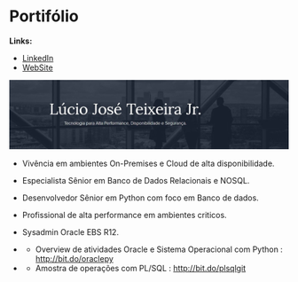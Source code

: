 # Portifólio

**Links:**
* [LinkedIn](https://www.linkedin.com/in/lucio-jos%C3%A9-teixeira-jr-%D7%91%D7%A2%D7%96%D7%A8%D7%AA-%D7%94%D7%A9%D7%9D-9a187815b/)
* [WebSite](https://pythondba-tech.webnode.com/)

<p align="Left">
<img src='https://github.com/luciotravassos/Portifolio/blob/main/ti.jpg'>
 </p>

* Vivência em ambientes On-Premises e Cloud de alta disponibilidade.
* Especialista Sênior em Banco de Dados Relacionais e NOSQL.
* Desenvolvedor Sênior em Python com foco em Banco de dados.
* Profissional de alta performance em ambientes criticos.
* Sysadmin Oracle EBS R12.



* * Overview de atividades Oracle e Sistema Operacional com Python : http://bit.do/oraclepy
* * Amostra de operações com PL/SQL : http://bit.do/plsqlgit
